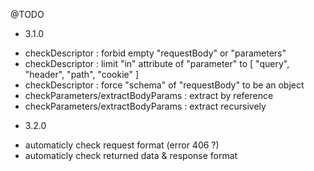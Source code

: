 @TODO

* 3.1.0
- checkDescriptor : forbid empty "requestBody" or "parameters"
- checkDescriptor : limit "in" attribute of "parameter" to [ "query", "header", "path", "cookie" ]
- checkDescriptor : force "schema" of "requestBody" to be an object
- checkParameters/extractBodyParams : extract by reference
- checkParameters/extractBodyParams : extract recursively

* 3.2.0
- automaticly check request format (error 406 ?)
- automaticly check returned data & response format
